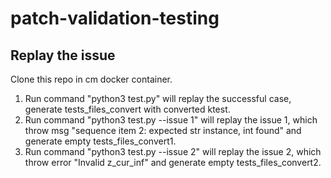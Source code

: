 # patch-validation-testing

## Replay the issue
Clone this repo in cm docker container.
1. Run command "python3 test.py" will replay the successful case, generate tests_files_convert with converted ktest.
2. Run command "python3 test.py --issue 1" will replay the issue 1, which throw msg "sequence item 2: expected str instance, int found" and generate empty tests_files_convert1.
3. Run command "python3 test.py --issue 2" will replay the issue 2, which throw error "Invalid z_cur_inf" and generate empty tests_files_convert2.